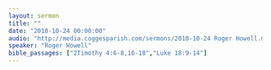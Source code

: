 ```yaml
---
layout: sermon
title: ""
date: "2010-10-24 00:00:00"
audio: "http://media.coggesparish.com/sermons/2010-10-24 Roger Howell.mp3"
speaker: "Roger Howell"
bible_passages: ["2Timothy 4:6-8,16-18","Luke 18:9-14"]
---
```

